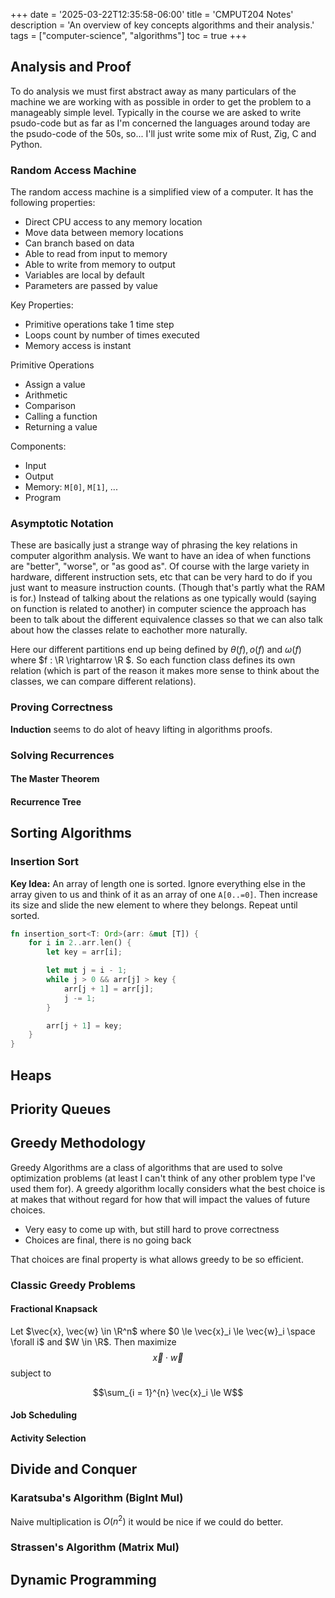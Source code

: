 +++
date = '2025-03-22T12:35:58-06:00'
title = 'CMPUT204 Notes'
description = 'An overview of key concepts algorithms and their analysis.'
tags = ["computer-science", "algorithms"]
toc = true
+++

## Analysis and Proof
To do analysis we must first abstract away as many particulars of the machine we are working with as possible in order to get the problem to a manageably simple level. Typically in the course we are asked to write psudo-code but as far as I'm concerned the languages around today are the psudo-code of the 50s, so... I'll just write some mix of Rust, Zig, C and Python.

### Random Access Machine
The random access machine is a simplified view of a computer. It has the following properties:
- Direct CPU access to any memory location
- Move data between memory locations
- Can branch based on data
- Able to read from input to memory
- Able to write from memory to output
- Variables are local by default
- Parameters are passed by value

Key Properties: 
- Primitive operations take 1 time step
- Loops count by number of times executed
- Memory access is instant

Primitive Operations
- Assign a value
- Arithmetic
- Comparison
- Calling a function
- Returning a value

Components:
- Input
- Output
- Memory: `M[0]`, `M[1]`, ...
- Program

### Asymptotic Notation
These are basically just a strange way of phrasing the key relations in computer algorithm analysis. We want to have an idea of when functions are "better", "worse", or "as good as". Of course with the large variety in hardware, different instruction sets, etc that can be very hard to do if you just want to measure instruction counts. (Though that's partly what the RAM is for.) Instead of talking about the relations as one typically would (saying on function is related to another) in computer science the approach has been to talk about the different equivalence classes so that we can also talk about how the classes relate to eachother more naturally.

Here our different partitions end up being defined by $\theta(f), o(f)$ and $\omega(f)$ where $f : \R \rightarrow \R $. So each function class defines its own relation (which is part of the reason it makes more sense to think about the classes, we can compare different relations).

### Proving Correctness
**Induction** seems to do alot of heavy lifting in algorithms proofs. 

### Solving Recurrences

#### The Master Theorem
#### Recurrence Tree


## Sorting Algorithms
### Insertion Sort
**Key Idea:** An array of length one is sorted. Ignore everything else in the array given to us and think of it as an array of one `A[0..=0]`. Then increase its size and slide the new element to where they belongs. Repeat until sorted.

```rust
fn insertion_sort<T: Ord>(arr: &mut [T]) {
    for i in 2..arr.len() {
        let key = arr[i];

        let mut j = i - 1;
        while j > 0 && arr[j] > key {
            arr[j + 1] = arr[j];
            j -= 1;
        }

        arr[j + 1] = key;
    }
}
```

## Heaps

## Priority Queues

## Greedy Methodology
Greedy Algorithms are a class of algorithms that are used to solve optimization problems (at least I can't think of any other problem type I've used them for). A greedy algorithm locally considers what the best choice is at makes that without regard for how that will impact the values of future choices. 

- Very easy to come up with, but still hard to prove correctness
- Choices are final, there is no going back

That choices are final property is what allows greedy to be so efficient.

### Classic Greedy Problems
#### Fractional Knapsack
Let $\vec{x}, \vec{w} \in \R^n$ where $0 \le \vec{x}_i \le \vec{w}_i \space \forall i$ and $W \in \R$. Then maximize
$$\vec{x} \cdot \vec{w}$$
subject to 

$$\sum_{i = 1}^{n} \vec{x}_i \le W$$ 


#### Job Scheduling
#### Activity Selection





## Divide and Conquer
### Karatsuba's Algorithm (BigInt Mul)
Naive multiplication is $O(n^2)$ it would be nice if we could do better. 

### Strassen's Algorithm (Matrix Mul)


## Dynamic Programming

